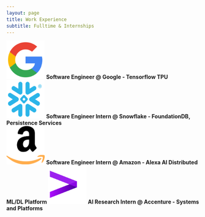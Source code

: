 ```yaml
---
layout: page
title: Work Experience
subtitle: Fulltime & Internships
---
```


<span>
    <img src="/assets/googlelogo.png" alt="drawing" style="width:100px;height:100px;"/>
    <b> Software Engineer @ Google - Tensorflow TPU </b>
</span>
<br />
<span>
    <img src="/assets/snowflakelogo.png" alt="drawing" style="width:100px;height:100px;"/>
    <b> Software Engineer Intern @ Snowflake - FoundationDB, Persistence Services </b>
</span>
<br />
<span>
    <img src="/assets/amazon-logo.png" alt="drawing" style="width:100px;height:100px;"/>
    <b> Software Engineer Intern @ Amazon - Alexa AI Distributed ML/DL Platform </b>
</span>

<span>
    <img src="/assets/accenturelogo.png" alt="drawing" style="width:100px;height:100px;"/>
    <b> AI Research Intern @ Accenture - Systems and Platforms </b>
</span>
